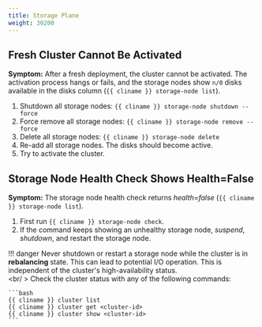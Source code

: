 ```yaml
---
title: Storage Plane
weight: 30200
---
```


## Fresh Cluster Cannot Be Activated

**Symptom:** After a fresh deployment, the cluster cannot be activated. The activation process hangs or fails, and the
storage nodes show `n/0` disks available in the disks column (`{{ cliname }} storage-node list`).

1. Shutdown all storage nodes: `{{ cliname }} storage-node shutdown --force`
2. Force remove all storage nodes: `{{ cliname }} storage-node remove --force`
3. Delete all storage nodes: `{{ cliname }} storage-node delete`
4. Re-add all storage nodes. The disks should become active.
5. Try to activate the cluster.

## Storage Node Health Check Shows Health=False

**Symptom:** The storage node health check returns _health=false_ (`{{ cliname }} storage-node list`).

1. First run `{{ cliname }} storage-node check`.
2. If the command keeps showing an unhealthy storage node, _suspend_, _shutdown_, and restart the storage node.

!!! danger
    Never shutdown or restart a storage node while the cluster is in **rebalancing** state. This can lead to potential
    I/O operation. This is independent of the cluster's high-availability status.<br/><br/ >
    Check the cluster status with any of the following commands:

    ```bash
    {{ cliname }} cluster list
    {{ cliname }} cluster get <cluster-id>
    {{ cliname }} cluster show <cluster-id>
    ```
